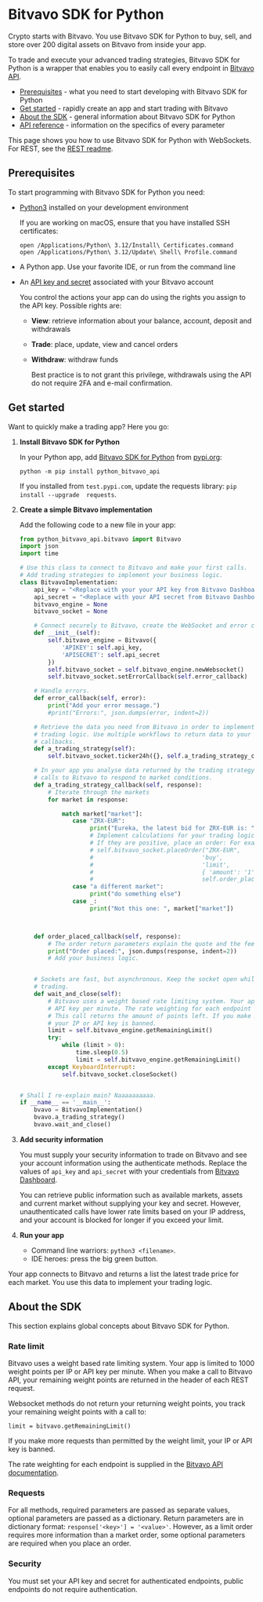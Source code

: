 
# Bitvavo SDK for Python

Crypto starts with Bitvavo. 
You use Bitvavo SDK for Python to buy, sell, and store over 200 digital assets on Bitvavo from inside your app. 

To trade and execute your advanced trading strategies, Bitvavo SDK for Python is a wrapper that enables you to easily call every endpoint in [Bitvavo API](https://docs.bitvavo.com/).

- [Prerequisites](#prerequisites) - what you need to start developing with Bitvavo SDK for Python
- [Get started](#get-started) - rapidly create an app and start trading with Bitvavo
- [About the SDK](#about-the-sdk) - general information about Bitvavo SDK for Python
- [API reference](https://docs.bitvavo.com/) - information on the specifics of every parameter

This page shows you how to use Bitvavo SDK for Python with WebSockets. 
For REST, see the [REST readme](docs/rest.md).

## Prerequisites

To start programming with Bitvavo SDK for Python you need:

- [Python3](https://www.python.org/downloads/) installed on your development environment

  If you are working on macOS, ensure that you have installed SSH certificates:
  ```terminal
  open /Applications/Python\ 3.12/Install\ Certificates.command
  open /Applications/Python\ 3.12/Update\ Shell\ Profile.command
  ```
- A Python app. Use your favorite IDE, or run from the command line
- An [API key and secret](https://support.bitvavo.com/hc/en-us/articles/4405059841809) associated with your Bitvavo account

  You control the actions your app can do using the rights you assign to the API key. 
  Possible rights are:
  + **View**: retrieve information about your balance, account, deposit and withdrawals
  + **Trade**: place, update, view and cancel orders
  + **Withdraw**: withdraw funds

    Best practice is to not grant this privilege, withdrawals using the API do not require 2FA and e-mail confirmation.

## Get started

Want to quickly make a trading app? Here you go: 

1. **Install Bitvavo SDK for Python**  

    In your Python app, add [Bitvavo SDK for Python](https://github.com/bitvavo/python-bitvavo-api) from [pypi.org](https://pypi.org/project/python-bitvavo-api/):
    ```terminal
    python -m pip install python_bitvavo_api
    ```

    If you installed from `test.pypi.com`, update the requests library: `pip install --upgrade  requests`.   


1. **Create a simple Bitvavo implementation**

    Add the following code to a new file in your app:

    ```python
    from python_bitvavo_api.bitvavo import Bitvavo        
    import json
    import time
    
    # Use this class to connect to Bitvavo and make your first calls.
    # Add trading strategies to implement your business logic.
    class BitvavoImplementation:
        api_key = "<Replace with your your API key from Bitvavo Dashboard>"
        api_secret = "<Replace with your API secret from Bitvavo Dashboard>"
        bitvavo_engine = None
        bitvavo_socket = None
    
        # Connect securely to Bitvavo, create the WebSocket and error callbacks.
        def __init__(self):
            self.bitvavo_engine = Bitvavo({
                'APIKEY': self.api_key,
                'APISECRET': self.api_secret
            })
            self.bitvavo_socket = self.bitvavo_engine.newWebsocket()
            self.bitvavo_socket.setErrorCallback(self.error_callback)
    
        # Handle errors.
        def error_callback(self, error):
            print("Add your error message.")
            #print("Errors:", json.dumps(error, indent=2))
    
        # Retrieve the data you need from Bitvavo in order to implement your
        # trading logic. Use multiple workflows to return data to your
        # callbacks.
        def a_trading_strategy(self):
            self.bitvavo_socket.ticker24h({}, self.a_trading_strategy_callback)
    
        # In your app you analyse data returned by the trading strategy, then make
        # calls to Bitvavo to respond to market conditions.
        def a_trading_strategy_callback(self, response):
            # Iterate through the markets
            for market in response:
    
                match market["market"]:
                   case "ZRX-EUR":
                        print("Eureka, the latest bid for ZRX-EUR is: ", market["bid"] )
                        # Implement calculations for your trading logic.
                        # If they are positive, place an order: For example:
                        # self.bitvavo_socket.placeOrder("ZRX-EUR",
                        #                               'buy',
                        #                               'limit',
                        #                               { 'amount': '1', 'price': '00001' },
                        #                               self.order_placed_callback)
                   case "a different market":
                        print("do something else")
                   case _:
                        print("Not this one: ", market["market"])
    
    
    
        def order_placed_callback(self, response):
            # The order return parameters explain the quote and the fees for this trade.
            print("Order placed:", json.dumps(response, indent=2))
            # Add your business logic.
    
    
        # Sockets are fast, but asynchronous. Keep the socket open while you are
        # trading.
        def wait_and_close(self):
            # Bitvavo uses a weight based rate limiting system. Your app is limited to 1000 weight points per IP or
            # API key per minute. The rate weighting for each endpoint is supplied in Bitvavo API documentation.
            # This call returns the amount of points left. If you make more requests than permitted by the weight limit,
            # your IP or API key is banned.
            limit = self.bitvavo_engine.getRemainingLimit()
            try:
                while (limit > 0):
                    time.sleep(0.5)
                    limit = self.bitvavo_engine.getRemainingLimit()
            except KeyboardInterrupt:
                self.bitvavo_socket.closeSocket()


    # Shall I re-explain main? Naaaaaaaaaa.
    if __name__ == '__main__':
        bvavo = BitvavoImplementation()
        bvavo.a_trading_strategy()
        bvavo.wait_and_close()
    ```
   
1. **Add security information**

    You must supply your security information to trade on Bitvavo and see your account information using the authenticate methods. 
    Replace the values of  `api_key` and `api_secret` with your credentials from [Bitvavo Dashboard](https://account.bitvavo.com/user/api). 

    You can retrieve public information such as available markets, assets and current market without supplying your key and secret. 
    However, unauthenticated calls have lower rate limits based on your IP address, and your account is blocked for longer if 
    you exceed your limit.

1. **Run your app**

    - Command line warriors: `python3 <filename>`.
    - IDE heroes: press the big green button.
 
Your app connects to Bitvavo and returns a list the latest trade price for each market. 
You use this data to implement your trading logic.


## About the SDK

This section explains global concepts about Bitvavo SDK for Python. 

### Rate limit

Bitvavo uses a weight based rate limiting system. 
Your app is limited to 1000 weight points per IP or API key per minute. 
When you make a call to Bitvavo API, your remaining weight points are returned in the header of each REST request. 

Websocket methods do not return your returning weight points, you track your remaining weight points with a call to:
```
limit = bitvavo.getRemainingLimit()
```

If you make more requests than permitted by the weight limit, your IP or API key is banned. 

The rate weighting for each endpoint is supplied in the [Bitvavo API documentation](https://docs.bitvavo.com/).

### Requests

For all methods, required parameters are passed as separate values, optional parameters are passed as a dictionary. 
Return parameters are in dictionary format: `response['<key>'] = '<value>'`. However, as a limit order requires 
more information than a market order, some optional parameters are required when you place an order.

### Security

You must set your API key and secret for authenticated endpoints, public endpoints do not require authentication. 
